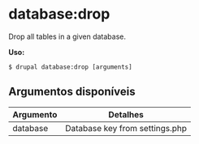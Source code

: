# database:drop
Drop all tables in a given database.

**Uso:**
```
$ drupal database:drop [arguments] 
```

## Argumentos disponíveis
Argumento | Detalhes
---------|-------------
database | Database key from settings.php
